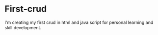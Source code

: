 # First-crud
I'm creating my first crud in html and java script for personal learning and skill development.
